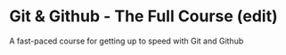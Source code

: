 # Git & Github - The Full Course (edit)

A fast-paced course for getting up to speed with Git and Github
